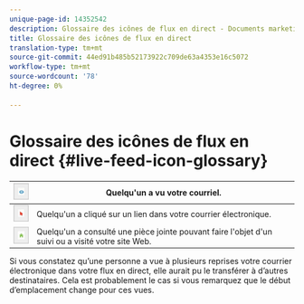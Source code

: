```yaml
---
unique-page-id: 14352542
description: Glossaire des icônes de flux en direct - Documents marketing - Documentation du produit
title: Glossaire des icônes de flux en direct
translation-type: tm+mt
source-git-commit: 44ed91b485b52173922c709de63a4353e16c5072
workflow-type: tm+mt
source-wordcount: '78'
ht-degree: 0%

---
```



# Glossaire des icônes de flux en direct {#live-feed-icon-glossary}

| ![--](assets/1.png) | Quelqu&#39;un a vu votre courriel. |
|---|---|
| ![--](assets/2.png) | Quelqu&#39;un a cliqué sur un lien dans votre courrier électronique. |
| ![--](assets/3.png) | Quelqu&#39;un a consulté une pièce jointe pouvant faire l&#39;objet d&#39;un suivi ou a visité votre site Web. |

Si vous constatez qu’une personne a vue à plusieurs reprises votre courrier électronique dans votre flux en direct, elle aurait pu le transférer à d’autres destinataires. Cela est probablement le cas si vous remarquez que le début d’emplacement change pour ces vues.
